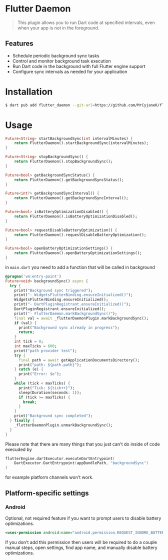 # Flutter Daemon

> This plugin allows you to run Dart code at specified intervals, even when your app is not in the foreground.

## Features

- Schedule periodic background sync tasks
- Control and monitor background task execution
- Run Dart code in the background with full Flutter engine support
- Configure sync intervals as needed for your application


# Installation

```bash
$ dart pub add flutter_daemon --git-url=https://github.com/MrCyjaneK/flutter_daemon
```

# Usage

```dart
Future<String> startBackgroundSync(int intervalMinutes) {
    return FlutterDaemon().startBackgroundSync(intervalMinutes);
}

Future<String> stopBackgroundSync() {
    return FlutterDaemon().stopBackgroundSync();
}

Future<bool> getBackgroundSyncStatus() {
    return FlutterDaemon().getBackgroundSyncStatus();
}

Future<int?> getBackgroundSyncInterval() {
    return FlutterDaemon().getBackgroundSyncInterval();
}

Future<bool> isBatteryOptimizationDisabled() {
    return FlutterDaemon().isBatteryOptimizationDisabled();
}

Future<bool> requestDisableBatteryOptimization() {
    return FlutterDaemon().requestDisableBatteryOptimization();
}

Future<bool> openBatteryOptimizationSettings() {
    return FlutterDaemon().openBatteryOptimizationSettings();
}
```

in `main.dart` you need to add a function that will be called in background

```dart
@pragma('vm:entry-point')
Future<void> backgroundSync() async {
  try {
    print("Background sync triggered");
    print("- WidgetsFlutterBinding.ensureInitialized()");
    WidgetsFlutterBinding.ensureInitialized();
    print("- DartPluginRegistrant.ensureInitialized()");
    DartPluginRegistrant.ensureInitialized();
    print("- FlutterDaemon.markBackgroundSync()");
    final val = await _flutterDaemonPlugin.markBackgroundSync();
    if (val) {
      print("Background sync already in progress");
      return;
    }
    int tick = 0;
    int maxTicks = 600;
    print("path provider test");
    try {
      final path = await getApplicationDocumentsDirectory();
      print("path: ${path.path}");
    } catch (e) {
      print("Error: $e");
    }
    while (tick < maxTicks) {
      print("Tick: ${tick++}");
      sleep(Duration(seconds: 1));
      if (tick >= maxTicks) {
        break;
      }
    }
    print("Background sync completed");
  } finally {
    _flutterDaemonPlugin.unmarkBackgroundSync();
  }
}
```

Please note that there are many things that you just can't do inside of code execuded by 

```kt
flutterEngine.dartExecutor.executeDartEntrypoint(
    DartExecutor.DartEntrypoint(appBundlePath, "backgroundSync")
)
```
for example platform channels won't work.

## Platform-specific settings

### Android

Optional, not required feature if you want to prompt users to disable battery optimizations.

```xml
<uses-permission android:name="android.permission.REQUEST_IGNORE_BATTERY_OPTIMIZATIONS"/>
```

If you don't add this permission then users will be required to do a couple manual steps, open settings, find app name, and manually disable battery optimizations.